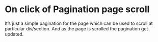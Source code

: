 On click of Pagination page scroll
===================================

It’s just a simple pagination for the page which can be used to scroll at particular div/section.
And as the page is scrolled the pagination get updated.

